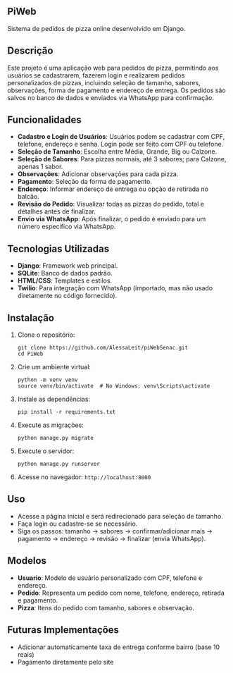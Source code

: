 ## PiWeb

Sistema de pedidos de pizza online desenvolvido em Django.

## Descrição

Este projeto é uma aplicação web para pedidos de pizza, permitindo aos usuários se cadastrarem, fazerem login e realizarem pedidos personalizados de pizzas, incluindo seleção de tamanho, sabores, observações, forma de pagamento e endereço de entrega. Os pedidos são salvos no banco de dados e enviados via WhatsApp para confirmação.

## Funcionalidades

- **Cadastro e Login de Usuários**: Usuários podem se cadastrar com CPF, telefone, endereço e senha. Login pode ser feito com CPF ou telefone.
- **Seleção de Tamanho**: Escolha entre Média, Grande, Big ou Calzone.
- **Seleção de Sabores**: Para pizzas normais, até 3 sabores; para Calzone, apenas 1 sabor.
- **Observações**: Adicionar observações para cada pizza.
- **Pagamento**: Seleção da forma de pagamento.
- **Endereço**: Informar endereço de entrega ou opção de retirada no balcão.
- **Revisão do Pedido**: Visualizar todas as pizzas do pedido, total e detalhes antes de finalizar.
- **Envio via WhatsApp**: Após finalizar, o pedido é enviado para um número específico via WhatsApp.

## Tecnologias Utilizadas

- **Django**: Framework web principal.
- **SQLite**: Banco de dados padrão.
- **HTML/CSS**: Templates e estilos.
- **Twilio**: Para integração com WhatsApp (importado, mas não usado diretamente no código fornecido).

## Instalação

1. Clone o repositório:
   ```
   git clone https://github.com/AlessaLeit/piWebSenac.git
   cd PiWeb
   ```

2. Crie um ambiente virtual:
   ```
   python -m venv venv
   source venv/bin/activate  # No Windows: venv\Scripts\activate
   ```

3. Instale as dependências:
   ```
   pip install -r requirements.txt
   ```

4. Execute as migrações:
   ```
   python manage.py migrate
   ```

5. Execute o servidor:
   ```
   python manage.py runserver
   ```

6. Acesse no navegador: `http://localhost:8000`

## Uso

- Acesse a página inicial e será redirecionado para seleção de tamanho.
- Faça login ou cadastre-se se necessário.
- Siga os passos: tamanho -> sabores -> confirmar/adicionar mais -> pagamento -> endereço -> revisão -> finalizar (envia WhatsApp).

## Modelos

- **Usuario**: Modelo de usuário personalizado com CPF, telefone e endereço.
- **Pedido**: Representa um pedido com nome, telefone, endereço, retirada e pagamento.
- **Pizza**: Itens do pedido com tamanho, sabores e observação.

## Futuras Implementações

- Adicionar automaticamente taxa de entrega conforme bairro (base 10 reais)
- Pagamento diretamente pelo site 

